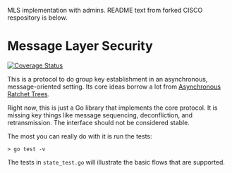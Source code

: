 MLS implementation with admins. README text from forked CISCO respository is below.

Message Layer Security
======================

[![Coverage Status](https://coveralls.io/repos/github/cisco/go-mls/badge.svg)](https://coveralls.io/github/cisco/go-mls)

This is a protocol to do group key establishment in an asynchronous,
message-oriented setting.  Its core ideas borrow a lot from
[Asynchronous Ratchet Trees](https://eprint.iacr.org/2017/666.pdf).

Right now, this is just a Go library that implements the core
protocol.  It is missing key things like message sequencing,
deconfliction, and retransmission.  The interface should not be
considered stable.

The most you can really do with it is run the tests:

```
> go test -v
```

The tests in `state_test.go` will illustrate the basic flows that
are supported.

